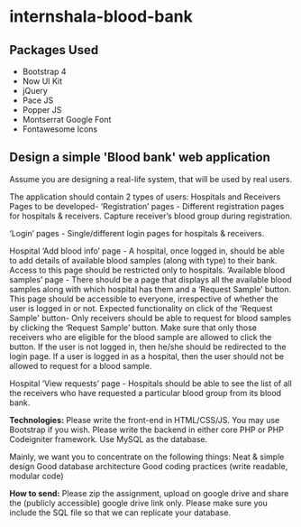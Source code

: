 # internshala-blood-bank

## Packages Used
- Bootstrap 4
- Now UI Kit
- jQuery
- Pace JS
- Popper JS
- Montserrat Google Font
- Fontawesome Icons

## Design a simple 'Blood bank' web application

Assume you are designing a real-life system, that will be used by real users.

The application should contain 2 types of users: Hospitals and Receivers Pages to be developed-
‘Registration’ pages - Different registration pages for hospitals & receivers. Capture receiver’s blood
group during registration.

‘Login’ pages - Single/different login pages for hospitals & receivers.

Hospital ‘Add blood info’ page - A hospital, once logged in, should be able to add details of available
blood samples (along with type) to their bank. Access to this page should be restricted only to hospitals.
‘Available blood samples’ page - There should be a page that displays all the available blood samples
along with which hospital has them and a ‘Request Sample’ button. This page should be accessible to
everyone, irrespective of whether the user is logged in or not. Expected functionality on click of the
'Request Sample' button- Only receivers should be able to request for blood samples by clicking the
‘Request Sample’ button. Make sure that only those receivers who are eligible for the blood sample are
allowed to click the button. If the user is not logged in, then he/she should be redirected to the login
page. If a user is logged in as a hospital, then the user should not be allowed to request for a blood
sample.

Hospital ‘View requests’ page - Hospitals should be able to see the list of all the receivers who have
requested a particular blood group from its blood bank.

**Technologies:**
Please write the front-end in HTML/CSS/JS. You may use Bootstrap if you wish.
Please write the backend in either core PHP or PHP Codeigniter framework.
Use MySQL as the database.

Mainly, we want you to concentrate on the following things:
Neat & simple design Good database architecture Good coding practices (write readable, modular code)

**How to send:**
Please zip the assignment, upload on google drive and share the (publicly accessible) google drive link
only. Please make sure you include the SQL file so that we can replicate your database.
